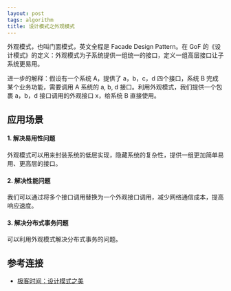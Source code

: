 ```yaml
---
layout: post
tags: algorithm
title: 设计模式之外观模式
---
```

外观模式，也叫门面模式，英文全程是 Facade Design Pattern。在 GoF 的《设计模式》的定义：外观模式为子系统提供一组统一的接口，定义一组高层接口让子系统更易用。

进一步的解释：假设有一个系统 A，提供了 a，b，c，d 四个接口，系统 B 完成某个业务功能，需要调用 A 系统的 a, b, d 接口。利用外观模式，我们提供一个包裹 a，b，d 接口调用的外观接口 x，给系统 B 直接使用。

## 应用场景
#### 1. 解决易用性问题
外观模式可以用来封装系统的低层实现，隐藏系统的复杂性，提供一组更加简单易用、更高层的接口。

#### 2. 解决性能问题
我们可以通过将多个接口调用替换为一个外观接口调用，减少网络通信成本，提高响应速度。

#### 3. 解决分布式事务问题
可以利用外观模式解决分布式事务的问题。

## 参考连接 
- [极客时间：设计模式之美](https://time.geekbang.org/column/article/206409)